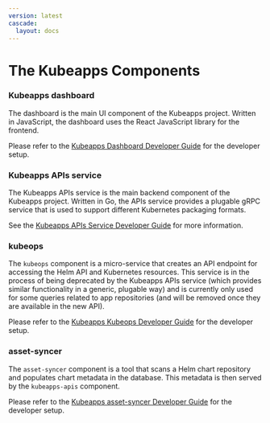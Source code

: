 ```yaml
---
version: latest
cascade:
  layout: docs
---
```


# The Kubeapps Components

### Kubeapps dashboard

The dashboard is the main UI component of the Kubeapps project. Written in JavaScript, the dashboard uses the React JavaScript library for the frontend.

Please refer to the [Kubeapps Dashboard Developer Guide](dashboard.md) for the developer setup.

### Kubeapps APIs service

The Kubeapps APIs service is the main backend component of the Kubeapps project. Written in Go, the APIs service provides a plugable gRPC service that is used to support different Kubernetes packaging formats.

See the [Kubeapps APIs Service Developer Guide](kubeapps-apis.md) for more information.

### kubeops

The `kubeops` component is a micro-service that creates an API endpoint for accessing the Helm API and Kubernetes resources. This service is in the process of being deprecated by the Kubeapps APIs service (which provides similar functionality in a generic, plugable way) and is currently only used for some queries related to app repositories (and will be removed once they are available in the new API).

Please refer to the [Kubeapps Kubeops Developer Guide](kubeops.md) for the developer setup.

### asset-syncer

The `asset-syncer` component is a tool that scans a Helm chart repository and populates chart metadata in the database. This metadata is then served by the `kubeapps-apis` component.

Please refer to the [Kubeapps asset-syncer Developer Guide](asset-syncer.md) for the developer setup.
